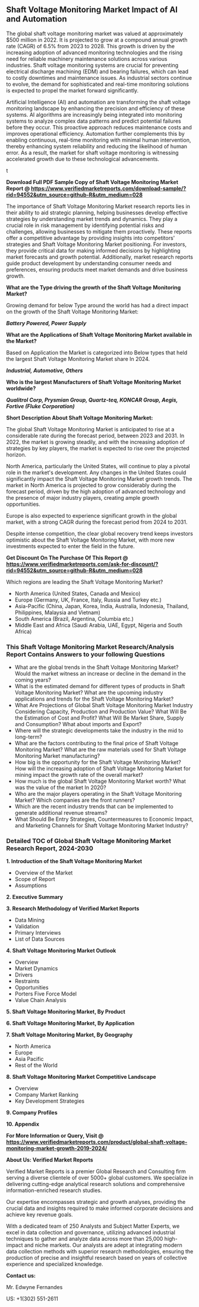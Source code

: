 <h2>Shaft Voltage Monitoring Market Impact of AI and Automation</h2><p>The global shaft voltage monitoring market was valued at approximately $500 million in 2022. It is projected to grow at a compound annual growth rate (CAGR) of 6.5% from 2023 to 2028. This growth is driven by the increasing adoption of advanced monitoring technologies and the rising need for reliable machinery maintenance solutions across various industries. Shaft voltage monitoring systems are crucial for preventing electrical discharge machining (EDM) and bearing failures, which can lead to costly downtimes and maintenance issues. As industrial sectors continue to evolve, the demand for sophisticated and real-time monitoring solutions is expected to propel the market forward significantly.</p><p>Artificial Intelligence (AI) and automation are transforming the shaft voltage monitoring landscape by enhancing the precision and efficiency of these systems. AI algorithms are increasingly being integrated into monitoring systems to analyze complex data patterns and predict potential failures before they occur. This proactive approach reduces maintenance costs and improves operational efficiency. Automation further complements this by enabling continuous, real-time monitoring with minimal human intervention, thereby enhancing system reliability and reducing the likelihood of human error. As a result, the market for shaft voltage monitoring is witnessing accelerated growth due to these technological advancements.</p>t</p><p id="" class=""><strong>Download Full PDF Sample Copy of Shaft Voltage Monitoring Market Report @ <a href="https://www.verifiedmarketreports.com/download-sample/?rid=94552&utm_source=github-R&utm_medium=028" target="_blank">https://www.verifiedmarketreports.com/download-sample/?rid=94552&utm_source=github-R&utm_medium=028</a></strong></p><p>The importance of&nbsp;Shaft Voltage Monitoring Market research reports lies in their ability to aid strategic planning, helping businesses develop effective strategies by understanding market trends and dynamics. They play a crucial role in risk management by identifying potential risks and challenges, allowing businesses to mitigate them proactively. These reports offer a competitive advantage by providing insights into competitors' strategies and Shaft Voltage Monitoring Market positioning. For investors, they provide critical data for making informed decisions by highlighting market forecasts and growth potential. Additionally, market research reports guide product development by understanding consumer needs and preferences, ensuring products meet market demands and drive business growth.</p><p><strong>What are the&nbsp;Type driving the growth of the Shaft Voltage Monitoring Market?</strong></p><p id="" class="">Growing demand for below Type around the world has had a direct impact on the growth of the Shaft Voltage Monitoring Market:</p><em><strong>Battery Powered, Power Supply</strong></em></p><strong>What are the&nbsp;Applications&nbsp;of Shaft Voltage Monitoring Market available in the Market?</strong></p><p id="" class="">Based on Application the Market is categorized into Below types that held the largest Shaft Voltage Monitoring Market share In 2024.</p><em><strong>Industrial, Automotive, Others</strong></em></p><strong>Who is the largest Manufacturers of Shaft Voltage Monitoring Market worldwide?</strong></p><p><em><strong>Qualitrol Corp, Prysmian Group, Quartz-teq, KONCAR Group, Aegis, Fortive (Fluke Corporation)</strong></em></p><p id="" class=""><strong>Short Description About Shaft Voltage Monitoring Market:</strong></p><p>The global Shaft Voltage Monitoring Market is anticipated to rise at a considerable rate during the forecast period, between 2023 and 2031. In 2022, the market is growing steadily, and with the increasing adoption of strategies by key players, the market is expected to rise over the projected horizon.</p><p>North America, particularly the United States, will continue to play a pivotal role in the market's development. Any changes in the United States could significantly impact the Shaft Voltage Monitoring Market growth trends. The market in North America is projected to grow considerably during the forecast period, driven by the high adoption of advanced technology and the presence of major industry players, creating ample growth opportunities.</p><p>Europe is also expected to experience significant growth in the global market, with a strong CAGR during the forecast period from 2024 to 2031.</p><p>Despite intense competition, the clear global recovery trend keeps investors optimistic about the Shaft Voltage Monitoring Market, with more new investments expected to enter the field in the future.</p><p id="" class=""><strong>Get Discount On The Purchase Of This Report @ <a href="https://www.verifiedmarketreports.com/ask-for-discount/?rid=94552&utm_source=github-R&utm_medium=028" target="_blank">https://www.verifiedmarketreports.com/ask-for-discount/?rid=94552&utm_source=github-R&utm_medium=028</a></strong></p>Which regions are leading the Shaft Voltage Monitoring Market?</p><ul><li>North America (United States, Canada and Mexico)</li><li>Europe (Germany, UK, France, Italy, Russia and Turkey etc.)</li><li>Asia-Pacific (China, Japan, Korea, India, Australia, Indonesia, Thailand, Philippines, Malaysia and Vietnam)</li><li>South America (Brazil, Argentina, Columbia etc.)</li><li>Middle East and Africa (Saudi Arabia, UAE, Egypt, Nigeria and South Africa)</li></ul><h3 id="" class="">This Shaft Voltage Monitoring Market Research/Analysis Report Contains Answers to your following Questions</h3><ul><li>What are the global trends in the Shaft Voltage Monitoring Market? Would the market witness an increase or decline in the demand in the coming years?</li><li>What is the estimated demand for different types of products in Shaft Voltage Monitoring Market? What are the upcoming industry applications and trends for the Shaft Voltage Monitoring Market?</li><li>What Are Projections of Global Shaft Voltage Monitoring Market Industry Considering Capacity, Production and Production Value? What Will Be the Estimation of Cost and Profit? What Will Be Market Share, Supply and Consumption? What about imports and Export?</li><li>Where will the strategic developments take the industry in the mid to long-term?</li><li>What are the factors contributing to the final price of Shaft Voltage Monitoring Market? What are the raw materials used for Shaft Voltage Monitoring Market manufacturing?</li><li>How big is the opportunity for the Shaft Voltage Monitoring Market? How will the increasing adoption of Shaft Voltage Monitoring Market for mining impact the growth rate of the overall market?</li><li>How much is the global Shaft Voltage Monitoring Market worth? What was the value of the market In 2020?</li><li>Who are the major players operating in the Shaft Voltage Monitoring Market? Which companies are the front runners?</li><li>Which are the recent industry trends that can be implemented to generate additional revenue streams?</li><li>What Should Be Entry Strategies, Countermeasures to Economic Impact, and Marketing Channels for Shaft Voltage Monitoring Market Industry?</li></ul><h3 id="" class="">Detailed TOC of Global Shaft Voltage Monitoring Market Research Report, 2024-2030</h3><p id="" class=""><strong>1. Introduction of the Shaft Voltage Monitoring Market</strong></p><ul><li>Overview of the Market</li><li>Scope of Report</li><li>Assumptions</li></ul><p id="" class=""><strong>2. Executive Summary</strong></p><p id="" class=""><strong>3. Research Methodology of Verified Market Reports</strong></p><ul><li>Data Mining</li><li>Validation</li><li>Primary Interviews</li><li>List of Data Sources</li></ul><p id="" class=""><strong>4. Shaft Voltage Monitoring Market Outlook</strong></p><ul><li>Overview</li><li>Market Dynamics</li><li>Drivers</li><li>Restraints</li><li>Opportunities</li><li>Porters Five Force Model</li><li>Value Chain Analysis</li></ul><p id="" class=""><strong>5. Shaft Voltage Monitoring Market, By Product</strong></p><p id="" class=""><strong>6. Shaft Voltage Monitoring Market, By Application</strong></p><p id="" class=""><strong>7. Shaft Voltage Monitoring Market, By Geography</strong></p><ul><li>North America</li><li>Europe</li><li>Asia Pacific</li><li>Rest of the World</li></ul><p id="" class=""><strong>8. Shaft Voltage Monitoring Market Competitive Landscape</strong></p><ul><li>Overview</li><li>Company Market Ranking</li><li>Key Development Strategies</li></ul><p id="" class=""><strong>9. Company Profiles</strong></p><p id="" class=""><strong>10. Appendix</strong></p><p id="" class=""><strong>For More Information or Query, Visit @ <a href="https://www.verifiedmarketreports.com/product/global-shaft-voltage-monitoring-market-growth-2019-2024/" target="_blank">https://www.verifiedmarketreports.com/product/global-shaft-voltage-monitoring-market-growth-2019-2024/</a></strong></p><p id="" class=""><strong>About Us: Verified Market Reports</strong></p><p id="" class="">Verified Market Reports is a premier Global Research and Consulting firm serving a diverse clientele of over 5000+ global customers. We specialize in delivering cutting-edge analytical research solutions and comprehensive information-enriched research studies.</p><p id="" class="">Our expertise encompasses strategic and growth analyses, providing the crucial data and insights required to make informed corporate decisions and achieve key revenue goals.</p><p id="" class="">With a dedicated team of 250 Analysts and Subject Matter Experts, we excel in data collection and governance, utilizing advanced industrial techniques to gather and analyze data across more than 25,000 high-impact and niche markets. Our analysts are adept at integrating modern data collection methods with superior research methodologies, ensuring the production of precise and insightful research based on years of collective experience and specialized knowledge.</p><p id="" class=""><strong>Contact us:</strong></p><p id="" class="">Mr. Edwyne Fernandes</p><p id="" class="">US: +1(302) 551-2611</p>